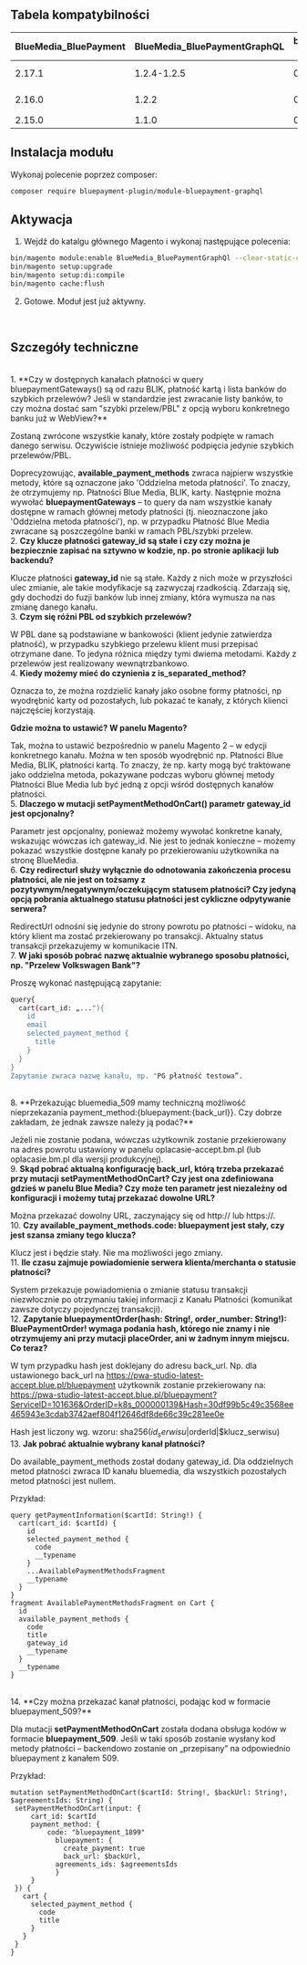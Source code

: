 ## Tabela kompatybilności

| BlueMedia_BluePayment | BlueMedia_BluePaymentGraphQL | bluemedia/bluepayment-pwa (JS) | Magento | Magento PWA |
| --- | --- | --- | --- |--- |
| 2.17.1 | 1.2.4-1.2.5 | 0.0.8 | 2.4.2 - 2.4.3 | 10.x |
| 2.16.0 | 1.2.2 | 0.0.4 | 2.4.2 - 2.4.3 | 10.x |
| 2.15.0 | 1.1.0 | 0.0.3 | 2.4.2 | 10.x |

## Instalacja modułu

Wykonaj polecenie poprzez composer: 
```bash
composer require bluepayment-plugin/module-bluepayment-graphql
```

## Aktywacja

1. Wejdź do katalgu głównego Magento i wykonaj następujące polecenia:
```bash
bin/magento module:enable BlueMedia_BluePaymentGraphQl --clear-static-content
bin/magento setup:upgrade
bin/magento setup:di:compile
bin/magento cache:flush
```

2. Gotowe. Moduł jest już aktywny.
<br>

## Szczegóły techniczne
<br>
1. **Czy w dostępnych kanałach płatności w query bluepaymentGateways() są od razu BLIK, płatność kartą i lista banków do szybkich przelewów? Jeśli w standardzie jest zwracanie listy banków, to czy można dostać sam "szybki przelew/PBL" z opcją wyboru konkretnego banku już w WebView?**

Zostaną zwrócone wszystkie kanały, które zostały podpięte w ramach danego serwisu. Oczywiście istnieje możliwość podpięcia jedynie szybkich przelewów/PBL. 

Doprecyzowując, **available_payment_methods** zwraca najpierw wszystkie metody, które są oznaczone jako 'Oddzielna metoda płatności'. To znaczy, że otrzymujemy np.  Płatności Blue Media, BLIK, karty. Następnie można wywołać **bluepaymentGateways** – to query da nam wszystkie kanały dostępne w ramach głównej metody płatności (tj. nieoznaczone jako 'Oddzielna metoda płatności'), np. w przypadku Płatność Blue Media zwracane są poszczególne banki w ramach PBL/szybki przelew.
<br>
2. **Czy klucze płatności gateway_id są stałe i czy czy można je bezpiecznie zapisać na sztywno w kodzie, np. po stronie aplikacji lub backendu?**

Klucze płatności **gateway_id** nie są stałe. Każdy z nich może w przyszłości ulec zmianie, ale takie modyfikacje są zazwyczaj rzadkością. Zdarzają się, gdy dochodzi do fuzji banków lub innej zmiany, która wymusza na nas zmianę danego kanału.
<br>
3. **Czym się różni PBL od szybkich przelewów?**

W PBL dane są podstawiane w bankowości (klient jedynie zatwierdza płatność),  w przypadku szybkiego przelewu klient musi przepisać otrzymane dane. To jedyna różnica między tymi dwiema metodami. Każdy z przelewów jest realizowany wewnątrzbankowo.
<br>
4. **Kiedy możemy mieć do czynienia z is_separated_method?**

Oznacza to, że można rozdzielić kanały jako osobne formy płatności, np wyodrębnić karty od pozostałych, lub pokazać te kanały, z których klienci najczęściej korzystają.

**Gdzie można to ustawić? W panelu Magento?**

Tak, można to ustawić bezpośrednio w panelu Magento 2 – w edycji konkretnego kanału. Można w ten sposób wyodrębnić np. Płatności Blue Media, BLIK, płatności kartą. To znaczy, że np. karty mogą być traktowane jako oddzielna metoda, pokazywane podczas wyboru głównej metody Płatności Blue Media lub być jedną z opcji wśród dostępnych kanałów płatności.
<br>
5. **Dlaczego w mutacji setPaymentMethodOnCart() parametr gateway_id jest opcjonalny?** 

Parametr jest opcjonalny, ponieważ możemy wywołać konkretne kanały, wskazując wówczas ich gateway_id. Nie jest to jednak konieczne – możemy pokazać wszystkie dostępne kanały po przekierowaniu użytkownika na stronę BlueMedia.
<br>
6. **Czy redirecturl służy wyłącznie do odnotowania zakończenia procesu płatności, ale nie jest on tożsamy z pozytywnym/negatywnym/oczekującym statusem płatności? Czy jedyną opcją pobrania aktualnego statusu płatności jest cykliczne odpytywanie serwera?**

RedirectUrl odnośni się jedynie do strony powrotu po płatności – widoku, na który klient ma zostać przekierowany po transakcji. Aktualny status transakcji przekazujemy w komunikacie ITN. 
<br>
7. **W jaki sposób pobrać nazwę aktualnie wybranego sposobu płatności, np. "Przelew Volkswagen Bank"?**

Proszę wykonać następującą zapytanie:
```bash
query{
  cart(cart_id: „..."){
    id
    email
    selected_payment_method {
      title
    }
  }
}
Zapytanie zwraca nazwę kanału, np. "PG płatność testowa”.
```
<br>
8. **Przekazując bluemedia_509 mamy techniczną możliwość nieprzekazania payment_method:{bluepayment:{back_url}}. Czy dobrze zakładam, że jednak zawsze należy ją podać?**

Jeżeli nie zostanie podana, wówczas użytkownik zostanie przekierowany na adres powrotu ustawiony w panelu oplacasie-accept.bm.pl (lub oplacasie.bm.pl dla wersji produkcyjnej).
<br>
9. **Skąd pobrać aktualną konfigurację back_url, którą trzeba przekazać przy mutacji setPaymentMethodOnCart? Czy jest ona zdefiniowana gdzieś w panelu Blue Media? Czy może ten parametr jest niezależny od konfiguracji i możemy tutaj przekazać dowolne URL?**

Można przekazać dowolny URL, zaczynający się od http:// lub https://.
<br>
10. **Czy available_payment_methods.code: bluepayment jest stały, czy jest szansa zmiany tego klucza?**

Klucz jest i będzie stały. Nie ma możliwości jego zmiany.
<br>
11. **Ile czasu zajmuje powiadomienie serwera klienta/merchanta o statusie płatności?**

System przekazuje powiadomienia o zmianie statusu transakcji niezwłocznie po otrzymaniu takiej informacji z Kanału Płatności (komunikat zawsze dotyczy pojedynczej transakcji). 
<br>
12. **Zapytanie bluepaymentOrder(hash: String!, order_number: String!): BluePaymentOrder! wymaga podania hash, którego nie znamy i nie otrzymujemy ani przy mutacji placeOrder, ani w żadnym innym miejscu. Co teraz?**

W tym przypadku hash jest doklejany do adresu back_url.
    Np. dla ustawionego back_url na https://pwa-studio-latest-accept.blue.pl/bluepayment użytkownik zostanie przekierowany na:
https://pwa-studio-latest-accept.blue.pl/bluepayment?ServiceID=101636&OrderID=k8s_000000139&Hash=30df99b5c49c3568ee465943e3cdab3742aef804f12646df8de66c39c281ee0e 

Hash jest liczony wg. wzoru:
sha256($id_serwisu|$orderId|$klucz_serwisu)
<br>
13. **Jak pobrać aktualnie wybrany kanał płatności?**

Do available_payment_methods został dodany gateway_id. Dla oddzielnych metod płatności zwraca ID kanału bluemedia, dla wszystkich pozostałych metod płatności jest nullem. 

Przykład:
    
```
query getPaymentInformation($cartId: String!) {
  cart(cart_id: $cartId) {
    id
    selected_payment_method {
      code
      __typename
    }
    ...AvailablePaymentMethodsFragment
    __typename
  }
}
fragment AvailablePaymentMethodsFragment on Cart {
  id
  available_payment_methods {
    code
    title
    gateway_id
    __typename
  }
  __typename
}
```
<br>
14. **Czy można przekazać kanał płatności, podając kod w formacie bluepayment_509?**

Dla mutacji **setPaymentMethodOnCart** została dodana obsługa kodów w formacie **bluepayment_509**. Jeśli w taki sposób zostanie wysłany kod metody płatności – backendowo zostanie on „przepisany” na odpowiednio bluepayment z kanałem 509.

Przykład:
    
 ```   
mutation setPaymentMethodOnCart($cartId: String!, $backUrl: String!, $agreementsIds: String) {
  setPaymentMethodOnCart(input: {
      cart_id: $cartId
      payment_method: {
          code: "bluepayment_1899"
            bluepayment: {
              create_payment: true
              back_url: $backUrl,
            agreements_ids: $agreementsIds
            }
      }
  }) {
    cart {
      selected_payment_method {
        code
        title
      }
    }
  }
} 
```
